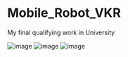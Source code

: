 # Mobile_Robot_VKR
My final qualifying work in University

![image](https://github.com/danilove123/Mobile_Robot_VKR/assets/68416072/cbd0a7ab-8f08-4087-9cf1-c421649f0049)
![image](https://github.com/danilove123/Mobile_Robot_VKR/assets/68416072/739a3b78-2a1a-4389-8bd5-d73afc3dc5a0)
![image](https://github.com/danilove123/Mobile_Robot_VKR/assets/68416072/fb35fa2a-4346-4061-a495-35681df9b628)



